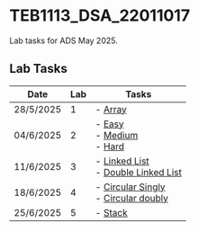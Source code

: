 
# TEB1113_DSA_22011017

Lab tasks for ADS May 2025.

## Lab Tasks

| Date       | Lab | Tasks                                |
|------------|-----|--------------------------------------|
| 28/5/2025  | 1   | - [Array](L1/22011017_harid_L1.cpp)                |
| 04/6/2025  | 2   | - [Easy](L2/22011017_harid_easy.cpp) <br> - [Medium](L2/22011017_harid_Medium.cpp) <br> - [Hard](L2/22011017_harid_Hard.cpp) |
| 11/6/2025  | 3   | - [Linked List](L3/22011017_harid_L3_1.cpp)  <br> - [Double Linked List](L3/22011017_harid_L3_2.cpp)   |
| 18/6/2025  | 4   | - [Circular Singly](L4/22011017_harid_L4.cpp) <br> - [Circular doubly](L4/22011017_harid_L4_doubly.cpp)   |
| 25/6/2025  | 5   | - [Stack](L5/Stack.cpp)  |
